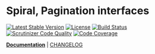 Spiral, Pagination interfaces
========
[![Latest Stable Version](https://poser.pugx.org/spiral/pagination/v/stable)](https://packagist.org/packages/spiral/pagination) 
[![License](https://poser.pugx.org/spiral/pagination/license)](https://packagist.org/packages/spiral/pagination)
[![Build Status](https://scrutinizer-ci.com/g/spiral/pagination/badges/build.png?b=master)](https://scrutinizer-ci.com/g/spiral/pagination/build-status/master)
[![Scrutinizer Code Quality](https://scrutinizer-ci.com/g/spiral/pagination/badges/quality-score.png?b=master)](https://scrutinizer-ci.com/g/spiral/pagination/?branch=master)
[![Code Coverage](https://scrutinizer-ci.com/g/spiral/pagination/badges/coverage.png?b=master)](https://scrutinizer-ci.com/g/spiral/pagination/?branch=master)

<b>[Documentation](http://spiral-framework.com/guide)</b> | [CHANGELOG](/CHANGELOG.md)
